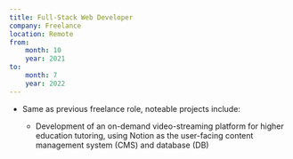 ```yaml
---
title: Full-Stack Web Developer
company: Freelance
location: Remote
from: 
    month: 10
    year: 2021
to:
    month: 7
    year: 2022
---
```

* Same as previous freelance role, noteable projects include:

  * Development of an on-demand video-streaming platform for higher education tutoring, using Notion as the user-facing content management system (CMS) and database (DB)
